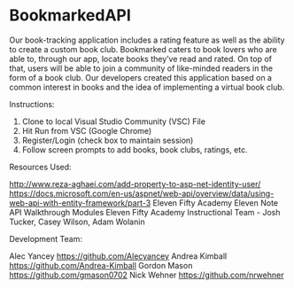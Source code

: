 # BookmarkedAPI

Our book-tracking application includes a rating feature as well as the ability to create a custom book club. Bookmarked caters to book lovers who are able to, through our app, locate books they’ve read and rated. On top of that, users will be able to join a community of like-minded readers in the form of a book club. Our developers created this application based on a common interest in books and the idea of implementing a virtual book club. 

Instructions:

1. Clone to local Visual Studio Community (VSC) File
2. Hit Run from VSC (Google Chrome)
3. Register/Login (check box to maintain session)
4. Follow screen prompts to add books, book clubs, ratings, etc.

Resources Used:

http://www.reza-aghaei.com/add-property-to-asp-net-identity-user/
https://docs.microsoft.com/en-us/aspnet/web-api/overview/data/using-web-api-with-entity-framework/part-3
Eleven Fifty Academy Eleven Note API Walkthrough Modules
Eleven Fifty Academy Instructional Team - Josh Tucker, Casey Wilson, Adam Wolanin

Development Team:

Alec Yancey https://github.com/Alecyancey
Andrea Kimball https://github.com/Andrea-Kimball
Gordon Mason https://github.com/gmason0702
Nick Wehner https://github.com/nrwehner

